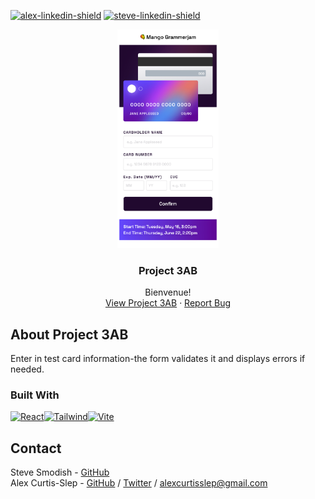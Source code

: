 [![alex-linkedin-shield]][alex-linkedin-url]
[![steve-linkedin-shield]][steve-linkedin-url]

<div align="center">
<a href="https://github.com/grammerjam/tm-main/tree/main/project3AB">
    <img src="./screenshots/project3AB.png" style="height:350px" />
  </a>

  <h3 align="center">Project 3AB</h3>

   <p align="center">
    Bienvenue! 
    <br />
    <a href="https://mango-grammerjam-project3.netlify.app/">View Project 3AB</a>
    ·
    <a href="https://github.com/grammerjam/tm-main/issues/new">Report Bug</a>
  </p>
</div>

## About Project 3AB

Enter in test card information-the form validates it and displays errors if needed.

### Built With

[![React][React.js]][React-url][![Tailwind][Tailwindcss]][Tailwind-url][![Vite]][Vite-url]

## Contact

Steve Smodish - [GitHub](https://github.com/ssmodish)
<br />
Alex Curtis-Slep - [GitHub](https://github.com/AlexVCS) / [Twitter](https://twitter.com/alexcurtisslep) / alexcurtisslep@gmail.com

[alex-linkedin-shield]: https://img.shields.io/badge/-Alex's_LinkedIn-black.svg?style=for-the-badge&logo=linkedin&colorB=555
[alex-linkedin-url]: https://www.linkedin.com/in/alexcurtisslep/
[steve-linkedin-url]: https://www.linkedin.com/in/stevesmodish/
[steve-linkedin-shield]: https://img.shields.io/badge/-Steve's_LinkedIn-black.svg?style=for-the-badge&logo=linkedin&colorB=555
[React.js]: https://img.shields.io/badge/React-20232A?style=for-the-badge&logo=react&logoColor=61DAFB
[React-url]: https://reactjs.org/
[Tailwindcss]: https://img.shields.io/badge/Tailwind_CSS-38B2AC?style=for-the-badge&logo=tailwind-css&logoColor=white
[Tailwind-url]: https://tailwindcss.com/
[Vite-url]: https://vitejs.dev/
[Vite]: https://img.shields.io/badge/Vite-B73BFE?style=for-the-badge&logo=vite&logoColor=FFD62E
